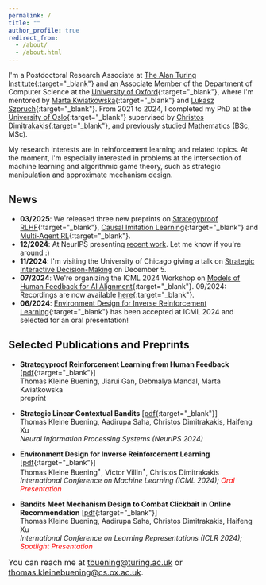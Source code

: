 ```yaml
---
permalink: /
title: ""
author_profile: true
redirect_from: 
  - /about/
  - /about.html
---
```

I'm a Postdoctoral Research Associate at [The Alan Turing Institute](https://www.turing.ac.uk/){:target="_blank"} 
and an Associate Member of the Department of Computer Science at the [University of Oxford](https://www.cs.ox.ac.uk/){:target="_blank"}, where I'm mentored by [Marta Kwiatkowska](https://www.trinity.ox.ac.uk/people/marta-kwiatkowska){:target="_blank"} and 
[Lukasz Szpruch](https://scholar.google.com/citations?hl=en&user=ljeA6CMAAAAJ&view_op=list_works&sortby=pubdate){:target="_blank"}. 
From 2021 to 2024, I completed my PhD at the [University of Oslo](https://www.mn.uio.no/ifi/english/){:target="_blank"} supervised by [Christos Dimitrakakis](https://sites.google.com/site/christosdimitrakakis){:target="_blank"}, and previously studied Mathematics (BSc, MSc).      



My research interests are in reinforcement learning and related topics. At the moment, I'm especially interested in problems at the intersection of machine learning and algorithmic game theory, such as strategic manipulation and approximate mechanism design. 


## News 

- **03/2025**: We released three new preprints on [Strategyproof RLHF](https://arxiv.org/pdf/2502.07656){:target="_blank"}, [Causal Imitation Learning](https://arxiv.org/pdf/2502.07656){:target="_blank"} and [Multi-Agent RL](https://arxiv.org/pdf/2502.02377){:target="_blank"}.  
- **12/2024**: At NeurIPS presenting [recent work](https://neurips.cc/virtual/2024/poster/94529). Let me know if you're around :)
- **11/2024**: I'm visiting the University of Chicago giving a talk on [Strategic Interactive Decision-Making](https://cs.uchicago.edu/events/event/thomas-kleine-buening-oxford-strategic-interactive-decision-making/) on December 5.  
- **07/2024**: We're organizing the ICML 2024 Workshop on [Models of Human Feedback for AI Alignment](https://sites.google.com/view/mhf-icml2024){:target="_blank"}. 09/2024: Recordings are now available [here](https://icml.cc/virtual/2024/workshop/29943){:target="_blank"}.
- **06/2024**: [Environment Design for Inverse Reinforcement Learning](https://arxiv.org/pdf/2210.14972v3){:target="_blank"} has been accepted at ICML 2024 and selected for an oral presentation!      


## Selected Publications and Preprints  

* **Strategyproof Reinforcement Learning from Human Feedback** [[pdf]( ){:target="_blank"}] <br />
Thomas Kleine Buening, Jiarui Gan, Debmalya Mandal, Marta Kwiatkowska <br />
preprint 


* **Strategic Linear Contextual Bandits** [[pdf](https://arxiv.org/pdf/2406.00551){:target="_blank"}] <br />
Thomas Kleine Buening, Aadirupa Saha, Christos Dimitrakakis, Haifeng Xu <br />
*Neural Information Processing Systems (NeurIPS 2024)*


* **Environment Design for Inverse Reinforcement Learning** [[pdf](https://arxiv.org/pdf/2210.14972v3){:target="_blank"}] <br /> 
Thomas Kleine Buening$^\star$, Victor Villin$^\star$, Christos Dimitrakakis <br /> 
*International Conference on Machine Learning (ICML 2024); <span style="color:red">Oral Presentation</span>*


* **Bandits Meet Mechanism Design to Combat Clickbait in Online Recommendation** [[pdf](https://arxiv.org/pdf/2311.15647.pdf){:target="_blank"}] <br />
Thomas Kleine Buening, Aadirupa Saha, Christos Dimitrakakis, Haifeng Xu <br />
*International Conference on Learning Representations (ICLR 2024); <span style="color:red">Spotlight Presentation</span>*



<span style="font-size:16px;">You can reach me at tbuening@turing.ac.uk or thomas.kleinebuening@cs.ox.ac.uk.</span>

